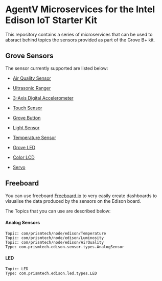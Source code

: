 # AgentV Microservices for the Intel Edison IoT Starter Kit

This repository contains a series of microservices that can be used to
absract behind topics the sensors provided as part of the Grove B+ kit. 

## Grove Sensors
The sensor currently supported are listed below:

- [Air Quality Sensor](https://software.intel.com/en-us/iot/hardware/sensors/grove-air-quality-sensor)

- [Ultrasonic Ranger](https://software.intel.com/en-us/iot/hardware/sensors/grove-ultrasonic-ranger)

- [3-Axis Digital Accelerometer](https://software.intel.com/en-us/iot/hardware/sensors/mma7660-3-axis-digital-accelerometer)

- [Touch Sensor](https://software.intel.com/en-us/iot/hardware/sensors/ttp223-touch-sensor)

- [Grove Button](https://software.intel.com/en-us/iot/hardware/sensors/grove-button)

- [Light Sensor](https://software.intel.com/en-us/iot/hardware/sensors/grove-light-sensor)

- [Temperature Sensor](https://software.intel.com/en-us/iot/hardware/sensors/grove-temperature-sensor)

- [Grove LED](https://software.intel.com/en-us/iot/hardware/sensors/grove-led)

- [Color LCD](https://software.intel.com/en-us/iot/hardware/sensors/jhd1313m1-display)

- [Servo](https://software.intel.com/en-us/iot/hardware/sensors/es08a-servo)


## Freeboard

You can use freeboard
[Freeboard.io](http://github.io/prismtech/freeboard) to very easily
create dashboards to visualise the data produced by the sensors on the
Edison board.

The Topics that you can use are described below:

#### Analog Sensors
	
	Topic: com/prismtech/node/edison/Temperature
	Topic: com/prismtech/node/edison/Luminosity
	Topic: com/prismtech/node/edison/AirQuality
	Type: com.prismtech.edison.sensor.types.AnalogSensor

#### LED 
	Topic: LED
	Type: com.prismtech.edison.led.types.LED
	
	
